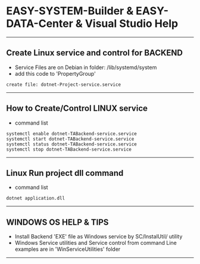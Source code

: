 <a name='assembly'></a>
# EASY-SYSTEM-Builder & EASY-DATA-Center & Visual Studio Help

---
## Create Linux service and control for BACKEND
* Service Files are on Debian in folder: /lib/systemd/system
* add this code to 'PropertyGroup'
```
create file: dotnet-Project-service.service
```
---
## How to Create/Control LINUX service
* command list
```
systemctl enable dotnet-TABackend-service.service
systemctl start dotnet-TABackend-service.service
systemctl status dotnet-TABackend-service.service
systemctl stop dotnet-TABackend-service.service
```
---
## Linux Run project dll command
* command list
```
dotnet application.dll
```
---
## WINDOWS OS HELP & TIPS
* Install Backend 'EXE' file as Windows service by SC/InstalUtil/ utility
* Windows Service utilities and Service control from command Line examples are in 'WinServiceUtilities' folder

---